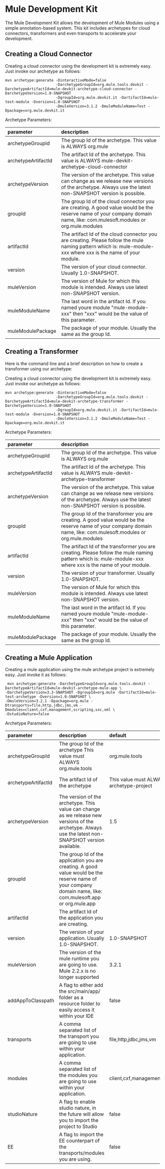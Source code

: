 Mule Development Kit
====================

The Mule Development Kit allows the development of Mule Modules using a simple annotation-based system. This kit includes archetypes for cloud connectors, transformers and even transports to accelerate your development. 

Creating a Cloud Connector
--------------------------

Creating a cloud connector using the development kit is extremely easy. Just invoke our archetype as follows:

	mvn archetype:generate -DinteractiveMode=false
	                       -DarchetypeGroupId=org.mule.tools.devkit -DarchetypeArtifactId=mule-devkit-archetype-cloud-connector -DarchetypeVersion=1.0-SNAPSHOT
						   -DgroupId=org.mule.devkit.it -DartifactId=mule-test-module -Dversion=1.0-SNAPSHOT
						   -DmuleVersion=3.1.2 -DmuleModuleName=Test -Dpackage=org.mule.devkit.it
						
Archetype Parameters:

|parameter|description|
|:--------|:----------|
|archetypeGroupId|The group Id of the archetype. This value is ALWAYS org.mule|
|archetypeArtifactId|The artifact Id of the archetype. This value is ALWAYS mule-devkit-archetype-cloud-connector|
|archetypeVersion|The version of the archetype. This value can change as we release new versions of the archetype. Always use the latest non-SNAPSHOT version is possible.|
|groupId|The group Id of the cloud connector you are creating. A good value would be the reserve name of your company domain name, like: com.mulesoft.modules or org.mule.modules|
|artifactId|The artifact Id of the cloud connector you are creating. Please follow the mule naming pattern which is: mule-module-xxx where xxx is the name of your module.|
|version|The version of your cloud connector. Usually 1.0-SNAPSHOT.|
|muleVersion|The version of Mule for which this module is intended. Always use latest non-SNAPSHOT version.|
|muleModuleName|The last word in the artifact Id. If you named youre module "mule-module-xxx" then "xxx" would be the value of this parameter.|
|muleModulePackage|The package of your module. Usually the same as the group Id.|

Creating a Transformer
----------------------

Here is the command line and a brief description on how to create a transformer using our archetype:

Creating a cloud connector using the development kit is extremely easy. Just invoke our archetype as follows:

	mvn archetype:generate -DinteractiveMode=false
	                       -DarchetypeGroupId=org.mule.tools.devkit -DarchetypeArtifactId=mule-devkit-archetype-transformer -DarchetypeVersion=1.0-SNAPSHOT
						   -DgroupId=org.mule.devkit.it -DartifactId=mule-test-module -Dversion=1.0-SNAPSHOT
						   -DmuleVersion=3.1.2 -DmuleModuleName=Test -Dpackage=org.mule.devkit.it
						
Archetype Parameters:

|parameter|description|
|:--------|:----------|
|archetypeGroupId|The group Id of the archetype. This value is ALWAYS org.mule|
|archetypeArtifactId|The artifact Id of the archetype. This value is ALWAYS mule-devkit-archetype-transformer|
|archetypeVersion|The version of the archetype. This value can change as we release new versions of the archetype. Always use the latest non-SNAPSHOT version is possible.|
|groupId|The group Id of the transformer you are creating. A good value would be the reserve name of your company domain name, like: com.mulesoft.modules or org.mule.modules|
|artifactId|The artifact Id of the transformer you are creating. Please follow the mule naming pattern which is: mule-module-xxx where xxx is the name of your module.|
|version|The version of your transformer. Usually 1.0-SNAPSHOT.|
|muleVersion|The version of Mule for which this module is intended. Always use latest non-SNAPSHOT version.|
|muleModuleName|The last word in the artifact Id. If you named youre module "mule-module-xxx" then "xxx" would be the value of this parameter.|
|muleModulePackage|The package of your module. Usually the same as the group Id.|

Creating a Mule Application
--------------------------

Creating a mule application using the mule archetype project is extremely easy. Just invoke it as follows:

     mvn archetype:generate -DarchetypeGroupId=org.mule.tools.devkit -DarchetypeArtifactId=mule-devkit-archetype-mule-app \
	-DarchetypeVersion=3.3-SNAPSHOT -DgroupId=org.mule -DartifactId=mule-test-archetype -Dversion=1.0-SNAPSHOT \
	-DmuleVersion=3.2.1 -Dpackage=org.mule -Dtransports=file,http,jdbc,jms,vm -Dmodules=client,cxf,management,scripting,sxc,xml \
	-DstudioNature=false 
						
Archetype Parameters:

|parameter|description|default|since|
|:--------|:----------|:----------|:----------|
|archetypeGroupId|The group Id of the archetype This value must ALWAYS org.mule.tools|org.mule.tools|3.3.0|
|archetypeArtifactId|The artifact Id of the archetype| This value must ALWAYS mule-archetype-project|mule-archetype-project|3.3.0|
|archetypeVersion|The version of the archetype. This value can change as we release new versions of the archetype. Always use the latest non-SNAPSHOT version available.|1.5|3.3.0|
|groupId|The group Id of the application you are creating. A good value would be the reserve name of your company domain name, like: com.mulesoft.app or org.mule.app||3.3.0|
|artifactId|The artifact Id of the application you are creating. ||3.3.0|
|version|The version of your application. Usually 1.0-SNAPSHOT.|1.0-SNAPSHOT|3.3.0|
|muleVersion|The version of the mule runtime you are going to use. Mule 2.2.x is no longer supported|3.2.1|3.3.0|
|addAppToClasspath|A flag to either add the src/main/app/ folder as a resource folder to easily access it within your IDE|false|Deprecated|
|transports|A comma separated list of the transport you are going to use within your application.|file,http,jdbc,jms,vm |3.3.0|
|modules|A comma separated list of the modules you are going to use within your application. |client,cxf,management,scripting,3.3.0|sxc,xml |3.3.0|
|studioNature|A flag to enable studio nature, in the future will allow you to import the project to Studio |false |Deprecated|
|EE|A flag to import the EE counterpart of the transports/modules you are using. |false |3.3.0|
